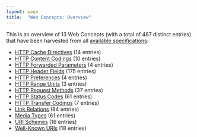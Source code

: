 ```yaml
---
layout: page
title:  "Web Concepts: Overview"
---
```


This is an overview of 13 Web Concepts (with a total of 487 distinct entries) that have been harvested from all [available specifications](/specs):

* [HTTP Cache Directives](http-cache-directives) (14 entries)
* [HTTP Content Codings](http-content-codings) (10 entries)
* [HTTP Forwarded Parameters](http-forwarded-parameters) (4 entries)
* [HTTP Header Fields](http-headers) (175 entries)
* [HTTP Preferences](http-preferences) (4 entries)
* [HTTP Range Units](http-range-units) (3 entries)
* [HTTP Request Methods](http-methods) (37 entries)
* [HTTP Status Codes](http-status-codes) (61 entries)
* [HTTP Transfer Codings](http-transfer-codings) (7 entries)
* [Link Relations](link-relations) (84 entries)
* [Media Types](media-types) (61 entries)
* [URI Schemes](uri-schemes) (16 entries)
* [Well-Known URIs](well-known-uris) (18 entries)
